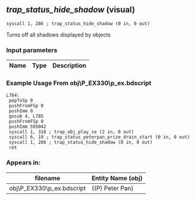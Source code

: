 ## *trap_status_hide_shadow* (visual)

`syscall 1, 286 ; trap_status_hide_shadow (0 in, 0 out)`

Turns off all shadows displayed by objects

### Input parameters
| Name | Type | Description
|------|------|------------


### Example Usage From obj\P_EX330\p_ex.bdscript
```plaintext
L764:
 popToSp 0
 pushFromFSp 0
 pushImm 0
 gosub 4, L785
 pushFromFSp 0
 pushImm 595042
 syscall 1, 318 ; trap_obj_play_se (2 in, 0 out)
 syscall 6, 19 ; trap_status_peterpan_prize_drain_start (0 in, 0 out)
 syscall 1, 286 ; trap_status_hide_shadow (0 in, 0 out)
 ret
```


### Appears in:
| filename | Entity Name (obj)
|----------|-------------
| obj\P_EX330\p_ex.bdscript       | ((P) Peter Pan)          



